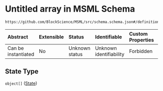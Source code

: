 # Untitled array in MSML Schema

```txt
https://github.com/BlockScience/MSML/src/schema.schema.json#/definitions/MSMLSpec/properties/State
```



| Abstract            | Extensible | Status         | Identifiable            | Custom Properties | Additional Properties | Access Restrictions | Defined In                                                                                    |
| :------------------ | :--------- | :------------- | :---------------------- | :---------------- | :-------------------- | :------------------ | :-------------------------------------------------------------------------------------------- |
| Can be instantiated | No         | Unknown status | Unknown identifiability | Forbidden         | Allowed               | none                | [schema.schema.json\*](../../out/math_spec_mapping/schema.schema.json "open original schema") |

## State Type

`object[]` ([State](schema-definitions-state.md))
